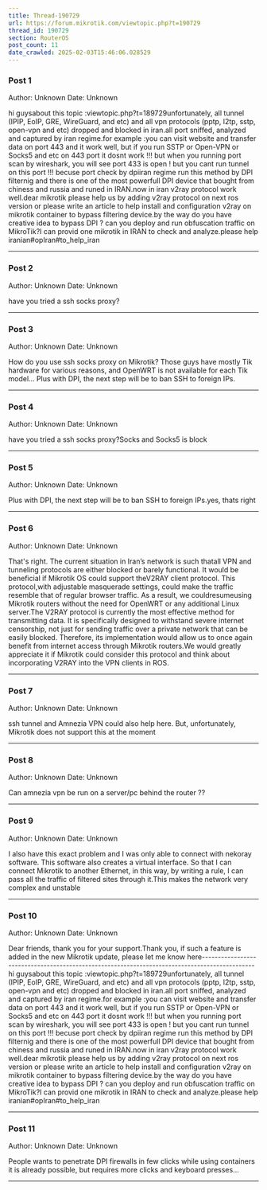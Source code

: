 ```yaml
---
title: Thread-190729
url: https://forum.mikrotik.com/viewtopic.php?t=190729
thread_id: 190729
section: RouterOS
post_count: 11
date_crawled: 2025-02-03T15:46:06.028529
---
```


### Post 1
Author: Unknown
Date: Unknown

hi guysabout this topic :viewtopic.php?t=189729unfortunately, all tunnel (IPIP, EoIP, GRE, WireGuard, and etc) and all vpn protocols (pptp, l2tp, sstp, open-vpn and etc) dropped and blocked in iran.all port sniffed, analyzed and captured by iran regime.for example :you can visit website and transfer data on port 443 and it work well, but if you run SSTP or Open-VPN or Socks5 and etc on 443 port it dosnt work !!! but when you running port scan by wireshark, you will see port 433 is open ! but you cant run tunnel on this port !!! becuse port check by dpiiran regime run this method by DPI filternig and there is one of the most powerfull DPI device that bought from chiness and russia and runed in IRAN.now in iran v2ray protocol work well.dear mikrotik please help us by adding v2ray protocol on next ros version or please write an article to help install and configuration v2ray on mikrotik container to bypass filtering device.by the way do you have creative idea to bypass DPI ? can you deploy and run obfuscation traffic on MikroTik?I can provid one mikrotik in IRAN to check and analyze.please help iranian#opIran#to_help_iran

---
### Post 2
Author: Unknown
Date: Unknown

have you tried a ssh socks proxy?

---
### Post 3
Author: Unknown
Date: Unknown

How do you use ssh socks proxy on Mikrotik? Those guys have mostly Tik hardware for various reasons, and OpenWRT is not available for each Tik model... Plus with DPI, the next step will be to ban SSH to foreign IPs.

---
### Post 4
Author: Unknown
Date: Unknown

have you tried a ssh socks proxy?Socks and Socks5 is block

---
### Post 5
Author: Unknown
Date: Unknown

Plus with DPI, the next step will be to ban SSH to foreign IPs.yes, thats right

---
### Post 6
Author: Unknown
Date: Unknown

That's right. The current situation in Iran’s network is such thatall VPN and tunneling protocols are either blocked or barely functional. It would be beneficial if Mikrotik OS could support theV2RAY client protocol. This protocol,with adjustable masquerade settings, could make the traffic resemble that of regular browser traffic. As a result, we couldresumeusing Mikrotik routers without the need for OpenWRT or any additional Linux server.The V2RAY protocol is currently the most effective method for transmitting data. It is specifically designed to withstand severe internet censorship, not just for sending traffic over a private network that can be easily blocked. Therefore, its implementation would allow us to once again benefit from internet access through Mikrotik routers.We would greatly appreciate it if Mikrotik could consider this protocol and think about incorporating V2RAY into the VPN clients in ROS.

---
### Post 7
Author: Unknown
Date: Unknown

ssh tunnel and Amnezia VPN could also help here. But, unfortunately, Mikrotik does not support this at the moment

---
### Post 8
Author: Unknown
Date: Unknown

Can amnezia vpn be run on  a server/pc behind the router ??

---
### Post 9
Author: Unknown
Date: Unknown

I also have this exact problem and I was only able to connect with nekoray software. This software also creates a virtual interface. So that I can connect Mikrotik to another Ethernet, in this way, by writing a rule, I can pass all the traffic of filtered sites through it.This makes the network very complex and unstable

---
### Post 10
Author: Unknown
Date: Unknown

Dear friends, thank you for your support.Thank you, if such a feature is added in the new Mikrotik update, please let me know here----------------------------------------------------------------------------------------------hi guysabout this topic :viewtopic.php?t=189729unfortunately, all tunnel (IPIP, EoIP, GRE, WireGuard, and etc) and all vpn protocols (pptp, l2tp, sstp, open-vpn and etc) dropped and blocked in iran.all port sniffed, analyzed and captured by iran regime.for example :you can visit website and transfer data on port 443 and it work well, but if you run SSTP or Open-VPN or Socks5 and etc on 443 port it dosnt work !!! but when you running port scan by wireshark, you will see port 433 is open ! but you cant run tunnel on this port !!! becuse port check by dpiiran regime run this method by DPI filternig and there is one of the most powerfull DPI device that bought from chiness and russia and runed in IRAN.now in iran v2ray protocol work well.dear mikrotik please help us by adding v2ray protocol on next ros version or please write an article to help install and configuration v2ray on mikrotik container to bypass filtering device.by the way do you have creative idea to bypass DPI ? can you deploy and run obfuscation traffic on MikroTik?I can provid one mikrotik in IRAN to check and analyze.please help iranian#opIran#to_help_iran

---
### Post 11
Author: Unknown
Date: Unknown

People wants to penetrate DPI firewalls in few clicks while using containers it is already possible, but requires more clicks and keyboard presses...

---
